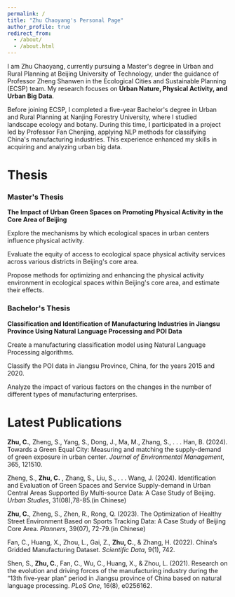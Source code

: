 ```yaml
---
permalink: /
title: "Zhu Chaoyang's Personal Page"
author_profile: true
redirect_from: 
  - /about/
  - /about.html
---
```


I am Zhu Chaoyang, currently pursuing a Master's degree in Urban and Rural Planning at Beijing University of Technology, under the guidance of Professor Zheng Shanwen in the Ecological Cities and Sustainable Planning (ECSP) team. My research focuses on **Urban Nature, Physical Activity, and Urban Big Data**.

Before joining ECSP, I completed a five-year Bachelor's degree in Urban and Rural Planning at Nanjing Forestry University, where I studied landscape ecology and botany. During this time, I participated in a project led by Professor Fan Chenjing, applying NLP methods for classifying China's manufacturing industries. This experience enhanced my skills in acquiring and analyzing urban big data.


Thesis
======
### Master's Thesis

**The Impact of Urban Green Spaces on Promoting Physical Activity in the Core Area of Beijing**

Explore the mechanisms by which ecological spaces in urban centers influence physical activity.

Evaluate the equity of access to ecological space physical activity services across various districts in Beijing's core area.

Propose methods for optimizing and enhancing the physical activity environment in ecological spaces within Beijing's core area, and estimate their effects.

### Bachelor's Thesis

**Classification and Identification of Manufacturing Industries in Jiangsu Province Using Natural Language Processing and POI Data**

Create a manufacturing classification model using Natural Language Processing algorithms.

Classify the POI data in Jiangsu Province, China, for the years 2015 and 2020.

Analyze the impact of various factors on the changes in the number of different types of manufacturing enterprises.


Latest Publications
======
**Zhu, C.**, Zheng, S., Yang, S., Dong, J., Ma, M., Zhang, S., . . . Han, B. (2024). Towards a Green Equal City: Measuring and matching the supply-demand of green exposure in urban center. _Journal of Environmental Management_, 365, 121510.

Zheng, S., **Zhu, C.** , Zhang, S., Liu, S., . . . Wang, J. (2024). Identification and Evaluation of Green Spaces and Service Supply-demand in Urban Central Areas Supported By Multi-source Data: A Case Study of Beijing. _Urban Studies_, 31(08),78-85.(in Chinese)

**Zhu, C.**, Zheng, S., Zhen, R., Rong, Q. (2023). The Optimization of Healthy Street Environment Based on Sports Tracking Data: A Case Study of Beijing Core Area. _Planners_, 39(07), 72-79.(in Chinese)

Fan, C., Huang, X., Zhou, L., Gai, Z., **Zhu, C.**, & Zhang, H. (2022). China’s Gridded Manufacturing Dataset. _Scientific Data_, 9(1), 742.

Shen, S., **Zhu, C.**, Fan, C., Wu, C., Huang, X., & Zhou, L. (2021). Research on the evolution and driving forces of the manufacturing industry during the “13th five-year plan” period in Jiangsu province of China based on natural language processing. _PLoS One_, 16(8), e0256162.

